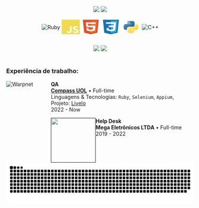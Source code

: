 <div align="center">
  <a href="https://github.com/lopes-gustavodossantos"></a>
  <img height="160em" src="https://github-readme-stats.vercel.app/api?username=lopes-    
  gustavodossantos&show_icons=true&theme=dark&include_all_commits=true&count_private=true"/>
  <img height="160em" src="https://github-readme-stats.vercel.app/api/top-langs/?username=lopes-gustavodossantos&layout=compact&langs_count=7&theme=dark"/>
</div>
  
<div align="center"><br>

  <img align="center" alt="Ruby" height="40" width="50" title="Ruby" src="https://cdn.jsdelivr.net/gh/devicons/devicon/icons/ruby/ruby-original.svg">
  <img align="center" alt="Js" height="40" width="50" title="JavaScript" src="https://raw.githubusercontent.com/devicons/devicon/master/icons/javascript/javascript-plain.svg">
  <img align="center" alt="HTML" height="40" width="50" title="HTML" src="https://raw.githubusercontent.com/devicons/devicon/master/icons/html5/html5-original.svg">
  <img align="center" alt="CSS" height="40" width="50" title="CSS" src="https://raw.githubusercontent.com/devicons/devicon/master/icons/css3/css3-original.svg">
  <img align="center" alt="Python" height="40" width="50" title="Python" src="https://raw.githubusercontent.com/devicons/devicon/master/icons/python/python-original.svg">
  <img align="center" alt="C++" height="40" width="50" title="C++" src="https://cdn.jsdelivr.net/gh/devicons/devicon/icons/cplusplus/cplusplus-plain.svg">
  
  
</div>
  
  ##
  
<div align="center"> 
  <a href="https://www.linkedin.com/in/gustavo-dos-santos-lopes/" target="_blank"><img src="https://img.shields.io/badge/-LinkedIn-%230077B5?style=for-the-      
  badge&logo=linkedin&logoColor=white" target="_blank"></a>
  <a href = "mailto:lopes.gustavodossantos@gmail.com"><img src="https://img.shields.io/badge/Gmail-D14836?style=for-the-badge&logo=gmail&logoColor=white"         
  target="_blank"></a>
</div>

  <br/>
  
 ### Experiência de trabalho:

[<img align="left" height="120px" width="120px" alt="Warpnet" src="https://compass.uol/etc.clientlibs/compass/clientlibs/clientlib-react/resources/static/media/logo.d35fe3b1.svg"/>](https://www.compass.uol/)

**QA** \
[**Compass UOL**](https://www.compass.uol/) • Full-time \
Linguagens & Tecnologias: `Ruby`, `Selenium`, `Appium`,\
Projeto: [Livelo](https://www.livelo.com.br/)\
2022 - Now

  
[<img align="left" height="120px" width="120px" src="https://scontent.fpoa2-1.fna.fbcdn.net/v/t39.30808-1/302085084_479610207507940_9039634684363626777_n.jpg?stp=cp0_dst-jpg_e15_q65_s120x120&_nc_cat=109&ccb=1-7&_nc_sid=dbb9e7&_nc_ohc=1jYbbAtHnpQAX9nJ5yS&_nc_ht=scontent.fpoa2-1.fna&oh=00_AfAsxjLlPl6cFI-LV3406PbeXZLoy4lZkkVfQ3fWlp3BUw&oe=6432507B"/>]()

**Help Desk** \
**Mega Eletrônicos LTDA** • Full-time \
2019 - 2022

<br><br>
  
<div align="center">
  
  ![Snake animation](https://github.com/gabrielvanz/gabrielvanz/blob/output/github-contribution-grid-snake.svg)
  
</div>
